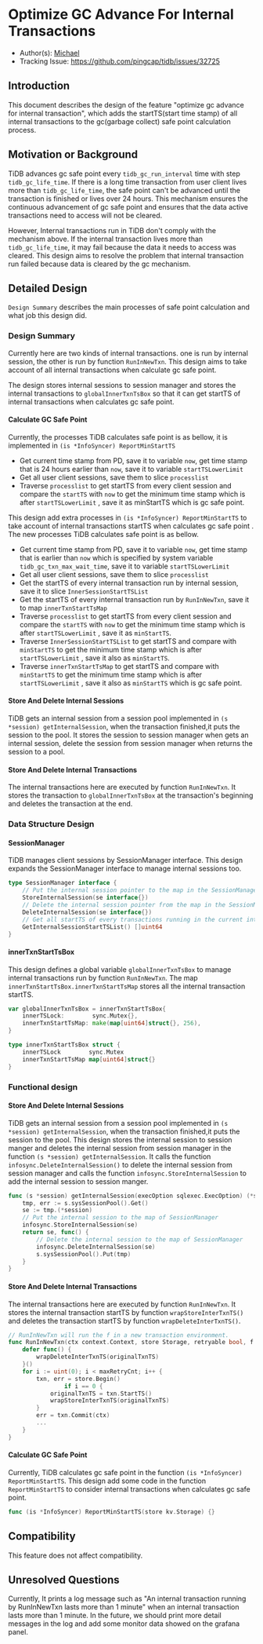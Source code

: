 # Optimize GC Advance For Internal Transactions

- Author(s): [Michael](https://github.com/TonsnakeLin) 
- Tracking Issue: https://github.com/pingcap/tidb/issues/32725

## Introduction

This document describes the design of the feature "optimize gc advance for internal transaction", which adds the startTS(start time stamp) of all internal transactions to the gc(garbage collect) safe point calculation process.

## Motivation or Background

TiDB advances gc safe point every `tidb_gc_run_interval` time with step `tidb_gc_life_time`. If there is a long time transaction from user client lives more than `tidb_gc_life_time`, the safe point can't be advanced until the transaction is finished or lives over 24 hours. This mechanism ensures the continuous advancement of gc safe point and ensures that the data active transactions need to access will not be cleared.

However, Internal transactions run in TiDB don't comply with the mechanism above. If the internal transaction lives more than `tidb_gc_life_time`, it may fail because the data it needs to access was cleared. This design aims to resolve the problem that internal transaction run failed because data is cleared by the gc mechanism.

## Detailed Design

`Design Summary` describes the main processes of safe point calculation and what job this design did.

### Design Summary

Currently here are two kinds of internal transactions. one is run by internal session, the other is run by function `RunInNewTxn`. This design aims to take account of all internal transactions when calculate gc safe point.

The design stores internal sessions to session manager and stores the internal transactions to `globalInnerTxnTsBox` so that it can get startTS of internal transactions when calculates gc safe point.

#### Calculate GC Safe Point

Currently, the processes TiDB calculates safe point is as bellow, it is implemented in `(is *InfoSyncer) ReportMinStartTS`

- Get current time stamp from PD, save it to variable `now`,  get time stamp that is 24 hours earlier than `now`, save it to variable `startTSLowerLimit`
- Get all user client sessions, save them to slice `processlist`
- Traverse `processlist` to get startTS from every client session and compare the `startTS` with `now` to get the minimum time stamp which is after `startTSLowerLimit` , save it as minStartTS which is gc safe point.

This design add extra processes in `(is *InfoSyncer) ReportMinStartTS` to take account of internal transactions startTS when calculates gc safe point . The new processes TiDB calculates safe point is as bellow.

- Get current time stamp from PD, save it to variable `now`,  get time stamp that is earlier than `now` which is specified by system variable `tidb_gc_txn_max_wait_time`, save it to variable `startTSLowerLimit`
- Get all user client sessions, save them to slice `processlist`
- Get the startTS of every internal transaction run by internal session, save it to slice `InnerSessionStartTSList`
- Get the startTS of every internal transaction run by `RunInNewTxn`, save it to map `innerTxnStartTsMap`
- Traverse `processlist` to get startTS from every client session and compare the `startTS` with `now` to get the minimum time stamp which is after `startTSLowerLimit` , save it as `minStartTS`.
- Traverse `InnerSessionStartTSList` to get startTS and compare with `minStartTS` to get the minimum time stamp which is after `startTSLowerLimit` , save it also as `minStartTS`.
- Traverse `innerTxnStartTsMap` to get startTS and compare with `minStartTS` to get the minimum time stamp which is after `startTSLowerLimit` , save it also as `minStartTS` which is gc safe point.

#### Store And Delete Internal Sessions

TiDB gets an internal session from a session pool implemented in `(s *session) getInternalSession`, when the transaction finished,it puts the session to the pool. It stores the session to session manager when gets an internal session, delete the session from session manager when returns the session to a pool.

#### Store And Delete Internal Transactions

The internal transactions here are executed by function `RunInNewTxn`. It stores the transaction to `globalInnerTxnTsBox` at the transaction's beginning and deletes the transaction at the end.

### Data Structure Design

#### SessionManager 

TiDB manages client sessions by SessionManager interface. This design expands the SessionManager interface to manage internal sessions too.

```go
type SessionManager interface {
	// Put the internal session pointer to the map in the SessionManager
	StoreInternalSession(se interface{})
	// Delete the internal session pointer from the map in the SessionManager
	DeleteInternalSession(se interface{})
	// Get all startTS of every transactions running in the current internal sessions
	GetInternalSessionStartTSList() []uint64
}
```

#### innerTxnStartTsBox 

This design defines a global variable `globalInnerTxnTsBox` to manage internal transactions run by function `RunInNewTxn`. The map `innerTxnStartTsBox.innerTxnStartTsMap` stores all the internal transaction startTS. 

```go
var globalInnerTxnTsBox = innerTxnStartTsBox{
	innerTSLock:        sync.Mutex{},
	innerTxnStartTsMap: make(map[uint64]struct{}, 256),
}

type innerTxnStartTsBox struct {
	innerTSLock        sync.Mutex
	innerTxnStartTsMap map[uint64]struct{}
}
```

### Functional design

#### Store And Delete Internal Sessions

TiDB gets an internal session from a session pool implemented in `(s *session) getInternalSession`, when the transaction finished,it puts the session to the pool. This design stores the internal session to session manger and deletes the internal session from session manager in the function  `(s *session) getInternalSession`. It calls the function `infosync.DeleteInternalSession()` to delete the internal session from session manager and calls the function `infosync.StoreInternalSession` to add the internal session to session manger.

```go
func (s *session) getInternalSession(execOption sqlexec.ExecOption) (*session, func(), error) {
	tmp, err := s.sysSessionPool().Get()
	se := tmp.(*session)
	// Put the internal session to the map of SessionManager
	infosync.StoreInternalSession(se)
	return se, func() {
		// Delete the internal session to the map of SessionManager
		infosync.DeleteInternalSession(se)
		s.sysSessionPool().Put(tmp)
	}
}
```

#### Store And Delete Internal Transactions

The internal transactions here are executed by function `RunInNewTxn`. It stores the internal transaction startTS by function  `wrapStoreInterTxnTS()` and deletes the transaction startTS by function `wrapDeleteInterTxnTS()`.

```go
// RunInNewTxn will run the f in a new transaction environment.
func RunInNewTxn(ctx context.Context, store Storage, retryable bool, f func(ctx context.Context, txn Transaction) error) error {
	defer func() {
		wrapDeleteInterTxnTS(originalTxnTS)
	}()
    for i := uint(0); i < maxRetryCnt; i++ {
        txn, err = store.Begin()
        		if i == 0 {
			originalTxnTS = txn.StartTS()
			wrapStoreInterTxnTS(originalTxnTS)
		}
		err = txn.Commit(ctx)
        ...
    }
}
```

#### Calculate GC Safe Point

Currently, TiDB calculates gc safe point in the function `(is *InfoSyncer) ReportMinStartTS`. This design add some code in the  function `ReportMinStartTS` to consider internal transactions when calculates gc safe point.

```go
func (is *InfoSyncer) ReportMinStartTS(store kv.Storage) {}
```

## Compatibility

This feature does not affect compatibility.

## Unresolved Questions

Currently, It prints a log message such as "An internal transaction running by RunInNewTxn lasts more than 1 minute" when an internal transaction lasts more than 1 minute. In the future, we should print more detail messages in the log and add some monitor data showed on the grafana panel.
